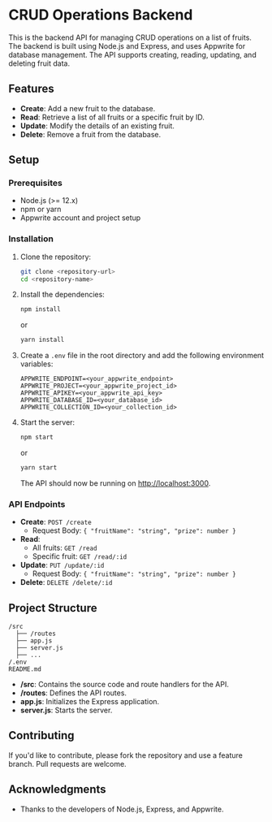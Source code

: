 
# CRUD Operations Backend

This is the backend API for managing CRUD operations on a list of fruits. The backend is built using Node.js and Express, and uses Appwrite for database management. The API supports creating, reading, updating, and deleting fruit data.

## Features

- **Create**: Add a new fruit to the database.
- **Read**: Retrieve a list of all fruits or a specific fruit by ID.
- **Update**: Modify the details of an existing fruit.
- **Delete**: Remove a fruit from the database.

## Setup

### Prerequisites

- Node.js (>= 12.x)
- npm or yarn
- Appwrite account and project setup

### Installation

1. Clone the repository:

   ```bash
   git clone <repository-url>
   cd <repository-name>
   ```

2. Install the dependencies:

   ```bash
   npm install
   ```

   or

   ```bash
   yarn install
   ```

3. Create a `.env` file in the root directory and add the following environment variables:

   ```
   APPWRITE_ENDPOINT=<your_appwrite_endpoint>
   APPWRITE_PROJECT=<your_appwrite_project_id>
   APPWRITE_APIKEY=<your_appwrite_api_key>
   APPWRITE_DATABASE_ID=<your_database_id>
   APPWRITE_COLLECTION_ID=<your_collection_id>
   ```

4. Start the server:

   ```bash
   npm start
   ```

   or

   ```bash
   yarn start
   ```

   The API should now be running on [http://localhost:3000](http://localhost:3000).

### API Endpoints

- **Create**: `POST /create`
  - Request Body: `{ "fruitName": "string", "prize": number }`
- **Read**:
  - All fruits: `GET /read`
  - Specific fruit: `GET /read/:id`
- **Update**: `PUT /update/:id`
  - Request Body: `{ "fruitName": "string", "prize": number }`
- **Delete**: `DELETE /delete/:id`

## Project Structure

```
/src
  ├── /routes
  ├── app.js
  ├── server.js
  ├── ...
/.env
README.md
```

- **/src**: Contains the source code and route handlers for the API.
- **/routes**: Defines the API routes.
- **app.js**: Initializes the Express application.
- **server.js**: Starts the server.

## Contributing

If you'd like to contribute, please fork the repository and use a feature branch. Pull requests are welcome.

## Acknowledgments

- Thanks to the developers of Node.js, Express, and Appwrite.
